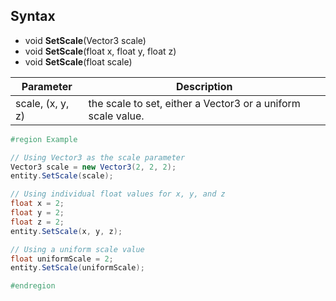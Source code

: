 ## Syntax

- void **SetScale**(Vector3 scale)
- void **SetScale**(float x, float y, float z)
- void **SetScale**(float scale)

| Parameter | Description |
| ------ | ------ |
| scale, (x, y, z) | the scale to set, either a Vector3 or a uniform scale value. |



```csharp
#region Example

// Using Vector3 as the scale parameter
Vector3 scale = new Vector3(2, 2, 2);
entity.SetScale(scale);

// Using individual float values for x, y, and z
float x = 2;
float y = 2;
float z = 2;
entity.SetScale(x, y, z);

// Using a uniform scale value
float uniformScale = 2;
entity.SetScale(uniformScale);

#endregion
```